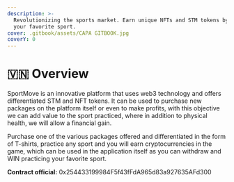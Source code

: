 ```yaml
---
description: >-
  Revolutionizing the sports market. Earn unique NFTs and STM tokens by playing
  your favorite sport.
cover: .gitbook/assets/CAPA GITBOOK.jpg
coverY: 0
---
```


# 🇻🇳 Overview

&#x20;SportMove is an innovative platform that uses web3 technology and offers differentiated STM and NFT tokens. It can be used to purchase new packages on the platform itself or even to make profits, with this objective we can add value to the sport practiced, where in addition to physical health, we will allow a financial gain.

Purchase one of the various packages offered and differentiated in the form of T-shirts, practice any sport and you will earn cryptocurrencies in the game, which can be used in the application itself as you can withdraw and WIN practicing your favorite sport.

**Contract official:** 0x254433199984F5f43fFdA965d83a927635AFd300





